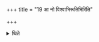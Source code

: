 +++
title = "19 आ नो विश्वाभिरूतिभिरिति"

+++

<details><summary>थिते</summary>

आ नो विश्वाभिरूतिभिरिति तिस्र आदित्य ग्रहस्य । उत्तमा सावित्रस्य १९
</details>
